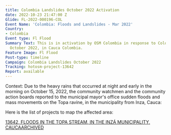 ```yaml
---
title: Colombia Landslides October 2022 Activation
date: 2022-10-23 21:47:00 Z
Glide: FL-2022-000196-COL
Event Name: 'Colombia: Floods and Landslides - Mar 2022'
Country:
- Colombia
Event type: Fl Flood
Summary Text: This is in activation by OSM Colombia in response to Colombia Landslides
  October 2022, in Cauca Colombia.
Feature Image: Fl Flood
Post-type: timeline
Campaign: Colombia Landslides October 2022
Tracking: hotosm-project-13642
Report: available
---
```


Context: Due to the heavy rains that occurred at night and early in the morning on October 15, 2022, the community watchmen and the community action boards reported to the municipal mayor's office sudden floods and mass movements on the Topa ravine, in the municipality from Inza, Cauca:

Here is the list of projects to map the affected area:

<a href="https://tasks.hotosm.org/projects/13642">13642, FLOODS IN THE TOPA STREAM, IN THE INZÁ MUNICIPALITY, CAUCAARCHIVED</a>

